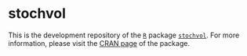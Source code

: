 # stochvol
This is the development repository of the [`R`](https://www.r-project.org/) package [`stochvol`](https://cran.r-project.org/package=stochvol).
For more information, please visit the [CRAN page](https://cran.r-project.org/package=stochvol) of the package.
